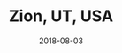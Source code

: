 ---
category: adventures
title: Zion, UT, USA
date: 2018-08-03
pics:
- DSC_0007.JPG
- DSC_0154.JPG
- IMG_7776.JPG
---